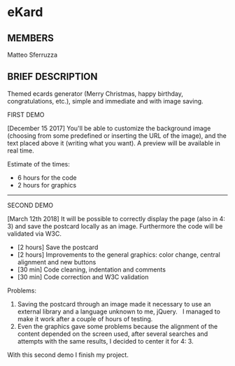 # eKard

## MEMBERS

Matteo Sferruzza

## BRIEF DESCRIPTION

Themed ecards generator (Merry Christmas, happy birthday, congratulations, etc.), simple and immediate and with image saving.

FIRST DEMO

[December 15 2017] You'll be able to customize the background image (choosing from some predefined or inserting the URL of the image), and the text placed above it (writing what you want).
A preview will be available in real time.

Estimate of the times:
- 6 hours for the code
- 2 hours for graphics

-----------------------------------------------
SECOND DEMO

[March 12th 2018] It will be possible to correctly display the page (also in 4: 3) and save the postcard locally as an image. Furthermore the code will be validated via W3C.


- [2 hours] Save the postcard
- [2 hours] Improvements to the general graphics: color change, central alignment and new buttons
- [30 min] Code cleaning, indentation and comments
- [30 min] Code correction and W3C validation

Problems:
1) Saving the postcard through an image made it necessary to use an external library and a language unknown to me, jQuery.
  I managed to make it work after a couple of hours of testing.
2) Even the graphics gave some problems because the alignment of the content depended on the screen used, after several searches and attempts with the same results, I decided to center it for 4: 3.

With this second demo I finish my project.
